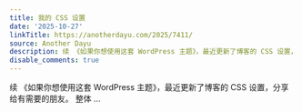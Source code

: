 ```yaml
---
title: 我的 CSS 设置
date: '2025-10-27'
linkTitle: https://anotherdayu.com/2025/7411/
source: Another Dayu
description: 续 《如果你想使用这套 WordPress 主题》，最近更新了博客的 CSS 设置，分享给有需要的朋友。 整体 ...
disable_comments: true
---
```

续 《如果你想使用这套 WordPress 主题》，最近更新了博客的 CSS 设置，分享给有需要的朋友。 整体 ...